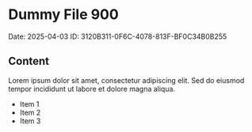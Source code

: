 # Dummy File 900

Date: 2025-04-03
ID: 3120B311-0F6C-4078-813F-BF0C34B0B255

## Content

Lorem ipsum dolor sit amet, consectetur adipiscing elit.
Sed do eiusmod tempor incididunt ut labore et dolore magna aliqua.

* Item 1
* Item 2
* Item 3

